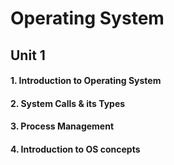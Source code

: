 # Operating System <br />
## Unit 1 <br />
#### 1. Introduction to Operating System 
#### 2. System Calls & its Types
#### 3. Process Management
#### 4. Introduction to OS concepts

